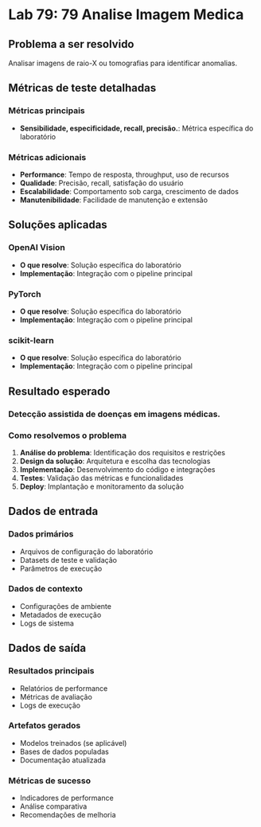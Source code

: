 # Lab 79: 79 Analise Imagem Medica

## Problema a ser resolvido

Analisar imagens de raio-X ou tomografias para identificar anomalias.

## Métricas de teste detalhadas

### Métricas principais
- **Sensibilidade, especificidade, recall, precisão.**: Métrica específica do laboratório

### Métricas adicionais
- **Performance**: Tempo de resposta, throughput, uso de recursos
- **Qualidade**: Precisão, recall, satisfação do usuário
- **Escalabilidade**: Comportamento sob carga, crescimento de dados
- **Manutenibilidade**: Facilidade de manutenção e extensão

## Soluções aplicadas

### OpenAI Vision
- **O que resolve**: Solução específica do laboratório
- **Implementação**: Integração com o pipeline principal

### PyTorch
- **O que resolve**: Solução específica do laboratório
- **Implementação**: Integração com o pipeline principal

### scikit-learn
- **O que resolve**: Solução específica do laboratório
- **Implementação**: Integração com o pipeline principal

## Resultado esperado

### Detecção assistida de doenças em imagens médicas.

### Como resolvemos o problema
1. **Análise do problema**: Identificação dos requisitos e restrições
2. **Design da solução**: Arquitetura e escolha das tecnologias
3. **Implementação**: Desenvolvimento do código e integrações
4. **Testes**: Validação das métricas e funcionalidades
5. **Deploy**: Implantação e monitoramento da solução

## Dados de entrada

### Dados primários
- Arquivos de configuração do laboratório
- Datasets de teste e validação
- Parâmetros de execução

### Dados de contexto
- Configurações de ambiente
- Metadados de execução
- Logs de sistema

## Dados de saída

### Resultados principais
- Relatórios de performance
- Métricas de avaliação
- Logs de execução

### Artefatos gerados
- Modelos treinados (se aplicável)
- Bases de dados populadas
- Documentação atualizada

### Métricas de sucesso
- Indicadores de performance
- Análise comparativa
- Recomendações de melhoria
